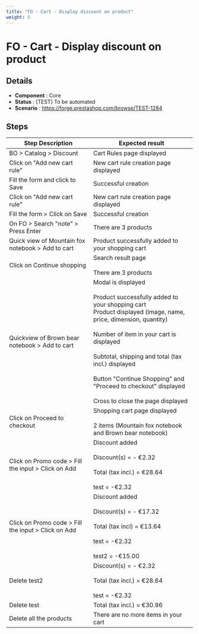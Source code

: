 ```yaml
---
title: "FO - Cart - Display discount on product"
weight: 5
---
```


# FO - Cart - Display discount on product
## Details
* **Component** : Core
* **Status** : [TEST] To be automated
* **Scenario** : https://forge.prestashop.com/browse/TEST-1284

## Steps
| Step Description | Expected result |
| ----- | ----- |
| BO > Catalog > Discount | Cart Rules page displayed |
| Click on "Add new cart rule" | New cart rule creation page displayed |
| Fill the form and click to Save | Successful creation |
| Click on "Add new cart rule" | New cart rule creation page displayed |
| Fill the form > Click on Save | Successful creation |
| On FO > Search "note" > Press Enter | There are 3 products |
| Quick view of Mountain fox notebook > Add to cart | Product successfully added to your shopping cart |
| Click on Continue shopping | Search result page<br><br>There are 3 products |
| Quickview of Brown bear notebook > Add to cart | Modal is displayed<br><br>Product successfully added to your shopping cart<br>Product displayed (image, name, price, dimension, quantity)<br><br>Number of item in your cart is displayed<br><br>Subtotal, shipping and total (tax incl.) displayed<br><br>Button "Continue Shopping" and "Proceed to checkout" displayed<br><br>Cross to close the page displayed |
| Click on Proceed to checkout | Shopping cart page displayed<br><br>2 items (Mountain fox notebook and Brown bear notebook) |
| Click on Promo code > Fill the input > Click on Add | Discount added <br><br>Discount(s) = - €2.32<br><br>Total (tax incl.) = €28.64<br><br>test = -€2.32 |
| Click on Promo code > Fill the input > Click on Add | Discount added <br><br>Discount(s) = - €17.32<br><br>Total (tax incl) = €13.64<br><br>test = -€2.32<br><br>test2 = -€15.00 |
| Delete test2 | Discount(s) = - €2.32<br><br>Total (tax incl.) = €28.64<br><br>test = -€2.32 |
| Delete test | Total (tax incl.) = €30.96 |
| Delete all the products | There are no more items in your cart |
